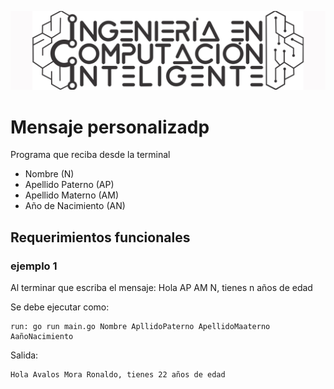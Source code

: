![ICI LOGO](img/ici_logo.png)

# Mensaje personalizadp

Programa que reciba desde la terminal
- Nombre (N)
- Apellido Paterno (AP)
- Apellido Materno (AM)
- Año de Nacimiento (AN)


## Requerimientos funcionales
### ejemplo 1
Al terminar que escriba el mensaje:
Hola AP AM N, tienes n años de edad

Se debe ejecutar como:
```
run: go run main.go Nombre ApllidoPaterno ApellidoMaaterno AañoNacimiento

 ```
Salida:

```
Hola Avalos Mora Ronaldo, tienes 22 años de edad
```


